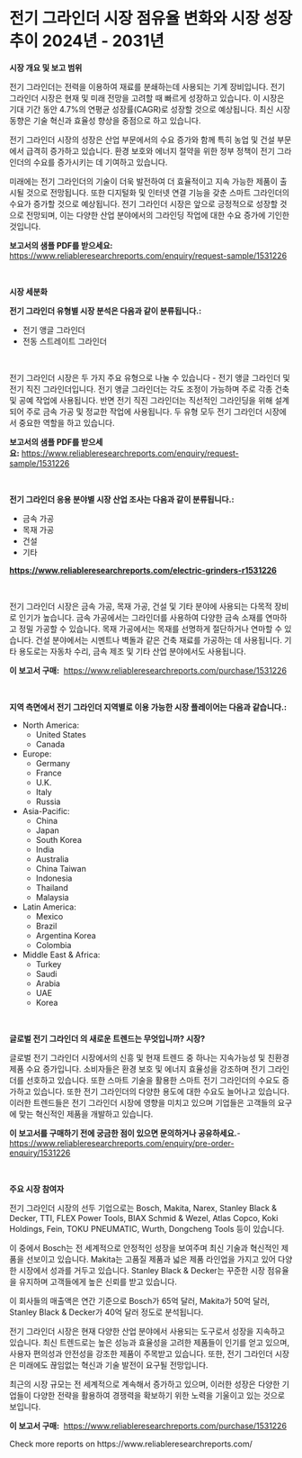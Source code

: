 <p><h1>전기 그라인더 시장 점유율 변화와 시장 성장 추이 2024년 - 2031년</h1></p><p><strong>시장 개요 및 보고 범위</strong></p>
<p><p>전기 그라인더는 전력을 이용하여 재료를 분쇄하는데 사용되는 기계 장비입니다. 전기 그라인더 시장은 현재 및 미래 전망을 고려할 때 빠르게 성장하고 있습니다. 이 시장은 기대 기간 동안 4.7%의 연평균 성장률(CAGR)로 성장할 것으로 예상됩니다. 최신 시장 동향은 기술 혁신과 효율성 향상을 중점으로 하고 있습니다.</p><p>전기 그라인더 시장의 성장은 산업 부문에서의 수요 증가와 함께 특히 농업 및 건설 부문에서 급격히 증가하고 있습니다. 환경 보호와 에너지 절약을 위한 정부 정책이 전기 그라인더의 수요를 증가시키는 데 기여하고 있습니다.</p><p>미래에는 전기 그라인더의 기술이 더욱 발전하여 더 효율적이고 지속 가능한 제품이 출시될 것으로 전망됩니다. 또한 디지털화 및 인터넷 연결 기능을 갖춘 스마트 그라인더의 수요가 증가할 것으로 예상됩니다. 전기 그라인더 시장은 앞으로 긍정적으로 성장할 것으로 전망되며, 이는 다양한 산업 분야에서의 그라인딩 작업에 대한 수요 증가에 기인한 것입니다.</p></p>
<p><strong>보고서의 샘플 PDF를 받으세요:</strong> <a href="https://www.reliableresearchreports.com/enquiry/request-sample/1531226">https://www.reliableresearchreports.com/enquiry/request-sample/1531226</a></p>
<p>&nbsp;</p>
<p><strong>시장 세분화</strong></p>
<p><strong>전기 그라인더 유형별 시장 분석은 다음과 같이 분류됩니다.:</strong></p>
<p><ul><li>전기 앵글 그라인더</li><li>전동 스트레이트 그라인더</li></ul></p>
<p>&nbsp;</p>
<p><p>전기 그라인더 시장은 두 가지 주요 유형으로 나눌 수 있습니다 - 전기 앵글 그라인더 및 전기 직진 그라인더입니다. 전기 앵글 그라인더는 각도 조정이 가능하며 주로 각종 건축 및 공예 작업에 사용됩니다. 반면 전기 직진 그라인더는 직선적인 그라인딩을 위해 설계되어 주로 금속 가공 및 정교한 작업에 사용됩니다. 두 유형 모두 전기 그라인더 시장에서 중요한 역할을 하고 있습니다.</p></p>
<p><strong>보고서의 샘플 PDF를 받으세요:</strong>&nbsp;<a href="https://www.reliableresearchreports.com/enquiry/request-sample/1531226">https://www.reliableresearchreports.com/enquiry/request-sample/1531226</a></p>
<p>&nbsp;</p>
<p><strong> 전기 그라인더 응용 분야별 시장 산업 조사는 다음과 같이 분류됩니다.:</strong></p>
<p><ul><li>금속 가공</li><li>목재 가공</li><li>건설</li><li>기타</li></ul></p>
<p><strong><a href="https://www.reliableresearchreports.com/electric-grinders-r1531226">https://www.reliableresearchreports.com/electric-grinders-r1531226</a></strong></p>
<p>&nbsp;</p>
<p><p>전기 그라인더 시장은 금속 가공, 목재 가공, 건설 및 기타 분야에 사용되는 다목적 장비로 인기가 높습니다. 금속 가공에서는 그라인더를 사용하여 다양한 금속 소재를 연마하고 정밀 가공할 수 있습니다. 목재 가공에서는 목재를 선명하게 절단하거나 연마할 수 있습니다. 건설 분야에서는 시멘트나 벽돌과 같은 건축 재료를 가공하는 데 사용됩니다. 기타 용도로는 자동차 수리, 금속 제조 및 기타 산업 분야에서도 사용됩니다.</p></p>
<p><strong>이 보고서 구매:</strong>&nbsp; <a href="https://www.reliableresearchreports.com/purchase/1531226">https://www.reliableresearchreports.com/purchase/1531226</a></p>
<p>&nbsp;</p>
<p><strong>지역 측면에서 전기 그라인더 지역별로 이용 가능한 시장 플레이어는 다음과 같습니다.:</strong></p>
<p><ul>
    <li>
        North America:
        <ul>
            <li>United States</li>
            <li>Canada</li>
        </ul>
    </li>
    <li>
        Europe:
        <ul>
            <li>Germany</li>
            <li>France</li>
            <li>U.K.</li>
            <li>Italy</li>
            <li>Russia</li>
        </ul>
    </li>
    <li>
        Asia-Pacific:
        <ul>
            <li>China</li>
            <li>Japan</li>
            <li>South Korea</li>
            <li>India</li>
            <li>Australia</li>
            <li>China Taiwan</li>
            <li>Indonesia</li>
            <li>Thailand</li>
            <li>Malaysia</li>
        </ul>
    </li>
    <li>
        Latin America:
        <ul>
            <li>Mexico</li>
            <li>Brazil</li>
            <li>Argentina Korea</li>
            <li>Colombia</li>
        </ul>
    </li>
    <li>
        Middle East & Africa:
        <ul>
            <li>Turkey</li>
            <li>Saudi</li>
            <li>Arabia</li>
            <li>UAE</li>
            <li>Korea</li>
        </ul>
    </li>
    </ul></p>
<p>&nbsp;</p>
<p><strong>글로벌 전기 그라인더 의 새로운 트렌드는 무엇입니까? 시장?</strong></p>
<p><p>글로벌 전기 그라인더 시장에서의 신흥 및 현재 트렌드 중 하나는 지속가능성 및 친환경 제품 수요 증가입니다. 소비자들은 환경 보호 및 에너지 효율성을 강조하며 전기 그라인더를 선호하고 있습니다. 또한 스마트 기술을 활용한 스마트 전기 그라인더의 수요도 증가하고 있습니다. 또한 전기 그라인더의 다양한 용도에 대한 수요도 늘어나고 있습니다. 이러한 트렌드들은 전기 그라인더 시장에 영향을 미치고 있으며 기업들은 고객들의 요구에 맞는 혁신적인 제품을 개발하고 있습니다.</p></p>
<p><strong>이 보고서를 구매하기 전에 궁금한 점이 있으면 문의하거나 공유하세요.</strong>- <a href="https://www.reliableresearchreports.com/enquiry/pre-order-enquiry/1531226">https://www.reliableresearchreports.com/enquiry/pre-order-enquiry/1531226</a></p>
<p>&nbsp;</p>
<p><strong>주요 시장 참여자</strong></p>
<p><p>전기 그라인더 시장의 선두 기업으로는 Bosch, Makita, Narex, Stanley Black & Decker, TTI, FLEX Power Tools, BIAX Schmid & Wezel, Atlas Copco, Koki Holdings, Fein, TOKU PNEUMATIC, Wurth, Dongcheng Tools 등이 있습니다.</p><p>이 중에서 Bosch는 전 세계적으로 안정적인 성장을 보여주며 최신 기술과 혁신적인 제품을 선보이고 있습니다. Makita는 고품질 제품과 넓은 제품 라인업을 가지고 있어 다양한 시장에서 성과를 거두고 있습니다. Stanley Black & Decker는 꾸준한 시장 점유율을 유지하며 고객들에게 높은 신뢰를 받고 있습니다.</p><p>이 회사들의 매출액은 연간 기준으로 Bosch가 65억 달러, Makita가 50억 달러, Stanley Black & Decker가 40억 달러 정도로 분석됩니다.</p><p>전기 그라인더 시장은 현재 다양한 산업 분야에서 사용되는 도구로서 성장을 지속하고 있습니다. 최신 트렌드로는 높은 성능과 효율성을 고려한 제품들이 인기를 얻고 있으며, 사용자 편의성과 안전성을 강조한 제품이 주목받고 있습니다. 또한, 전기 그라인더 시장은 미래에도 끊임없는 혁신과 기술 발전이 요구될 전망입니다.</p><p>최근의 시장 규모는 전 세계적으로 계속해서 증가하고 있으며, 이러한 성장은 다양한 기업들이 다양한 전략을 활용하여 경쟁력을 확보하기 위한 노력을 기울이고 있는 것으로 보입니다.</p></p>
<p><strong>이 보고서 구매:</strong>&nbsp;&nbsp;<a href="https://www.reliableresearchreports.com/purchase/1531226">https://www.reliableresearchreports.com/purchase/1531226</a></p>
<p>Check more reports on https://www.reliableresearchreports.com/</p>